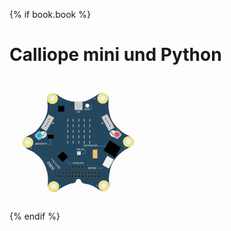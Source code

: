 {% if book.book %}

# Calliope mini und Python

<!-- <button onclick="start()">Click me</button> -->

<!-- <canvas id="calliope" width="700" height="700"></canvas> -->

<svg width="200" height="200" onmouseover="start()" onmouseout="ende()">
  <g
     inkscape:label="Ebene 1"
     inkscape:groupmode="layer"
     id="layer1"
     transform="translate(0,-85.333325)">
    <g
       id="g2061">
      <path
         sodipodi:nodetypes="czzzzczzzzzzzzzzzzzzzzzzzzzzzzzzzzzzzzzzzzzzc"
         inkscape:connector-curvature="0"
         id="path3476"
         d="m 22.165692,185.84437 c 0.859918,-1.90816 0.704224,-1.64225 4.037756,-4.42785 3.333532,-2.7856 10.997571,-4.87291 16.998827,-10.67488 6.001256,-5.80197 13.637077,-17.64528 16.293473,-26.47132 2.656396,-8.82605 1.147138,-18.22322 0.797827,-24.20577 -0.349311,-5.98255 4.262782,-7.75532 4.262782,-7.75532 0,0 2.055296,-1.42676 5.870552,-0.76684 3.815257,0.65992 5.005594,1.47249 9.523913,4.47663 4.518319,3.00414 11.283724,6.14626 17.079501,7.64754 5.795777,1.50127 13.203517,1.84387 19.468447,1.1056 6.26493,-0.73827 11.67702,-4.03934 16.23069,-6.30481 4.55367,-2.26546 9.41146,-6.56933 12.97566,-7.41716 3.56419,-0.84783 5.84221,0.0254 8.05569,1.11472 2.21348,1.08929 3.02764,1.97109 4.24181,5.23889 1.21417,3.2678 -0.13739,10.45532 0.4555,16.48867 0.59289,6.03335 1.94384,13.3641 4.68847,19.38279 2.74464,6.0187 7.55187,11.20288 11.86822,15.42414 4.31635,4.22126 9.37378,7.45095 14.56397,9.97975 5.19019,2.5288 5.94657,2.87025 7.68857,5.29579 1.742,2.42554 2.14913,5.31495 0.96033,8.44672 -1.1888,3.13177 -9.93325,7.13727 -14.31504,9.78678 -4.38179,2.64951 -12.40908,9.79063 -17.43993,17.40201 -5.03086,7.61137 -6.56173,19.14706 -7.42317,26.38888 -0.86144,7.24181 2.16778,12.04143 0.12786,15.92285 -2.03992,3.88142 -5.32825,5.42316 -9.22811,5.75927 -3.89986,0.33611 -8.74751,-3.77067 -11.39641,-5.38694 -2.6489,-1.61627 -6.98854,-4.10015 -10.80557,-4.99463 -3.81703,-0.89448 -9.05949,-1.29338 -11.17227,-2.88904 -2.11278,-1.59566 -1.39271,-2.78115 -2.19761,-3.74946 -0.8049,-0.96831 -1.43755,-1.71711 -2.4253,-2.10125 -0.98775,-0.38414 -1.93438,-0.45176 -2.87759,-0.12924 -0.94321,0.32252 -1.82978,0.83491 -2.46023,1.83652 -0.63045,1.00161 0.0563,1.9898 -1.54237,3.50394 -1.59865,1.51413 -4.39739,0.87656 -8.259061,2.29159 -3.861674,1.41503 -10.762131,4.55398 -14.627148,6.74047 -3.865017,2.18649 -5.591741,5.17367 -8.710393,5.93152 -3.118652,0.75785 -6.121719,-0.17024 -8.564906,-1.94629 -2.443187,-1.77605 -3.589587,-7.78061 -3.586051,-9.56253 0.0035,-1.78193 0.817446,-10.99502 -0.683262,-18.00089 -1.500712,-7.00587 -4.017002,-14.40216 -7.600891,-19.92404 -3.583889,-5.52188 -8.452787,-9.46597 -12.870151,-12.83052 -4.417364,-3.36455 -10.113715,-4.96207 -13.156898,-7.49813 -3.043183,-2.53606 -4.813227,-4.17894 -5.551525,-6.6006 -0.738298,-2.42166 -0.155876,-4.6194 0.704042,-6.52756 z"
         style="fill:#25475e;fill-opacity:1;stroke:none;stroke-width:0.26458332px;stroke-linecap:butt;stroke-linejoin:miter;stroke-opacity:1" />
      <ellipse
         ry="8.7524366"
         rx="8.8733273"
         cy="119.53745"
         cx="68.647453"
         id="path4302"
         style="fill:#eee489;fill-opacity:1;stroke:none;stroke-width:0.45848659;stroke-opacity:1" />
      <ellipse
         ry="3.9550223"
         rx="4.0096502"
         cy="119.33976"
         cx="68.510651"
         id="path4302-6"
         style="fill:#f0f0f0;fill-opacity:1;stroke:none;stroke-width:0.20717943;stroke-opacity:1" />
      <ellipse
         ry="8.7524366"
         rx="8.8733273"
         cy="119.09045"
         cx="149.18159"
         id="path4302-2"
         style="fill:#eee489;fill-opacity:1;stroke:none;stroke-width:0.45848659;stroke-opacity:1" />
      <ellipse
         ry="3.9550223"
         rx="4.0096502"
         cy="118.89275"
         cx="149.04478"
         id="path4302-6-9"
         style="fill:#f0f0f0;fill-opacity:1;stroke:none;stroke-width:0.20717943;stroke-opacity:1" />
      <ellipse
         ry="8.7524366"
         rx="8.8733273"
         cy="188.68723"
         cx="190.36565"
         id="path4302-1"
         style="fill:#eee489;fill-opacity:1;stroke:none;stroke-width:0.45848659;stroke-opacity:1" />
      <ellipse
         ry="3.9550223"
         rx="4.0096502"
         cy="188.48953"
         cx="190.22884"
         id="path4302-6-2"
         style="fill:#f0f0f0;fill-opacity:1;stroke:none;stroke-width:0.20717943;stroke-opacity:1" />
      <ellipse
         ry="8.7524366"
         rx="8.8733273"
         cy="259.09842"
         cx="150.99026"
         id="path4302-7"
         style="fill:#eee489;fill-opacity:1;stroke:none;stroke-width:0.45848659;stroke-opacity:1" />
      <ellipse
         ry="3.9550223"
         rx="4.0096502"
         cy="258.90073"
         cx="150.85347"
         id="path4302-6-0"
         style="fill:#f0f0f0;fill-opacity:1;stroke:none;stroke-width:0.20717943;stroke-opacity:1" />
      <ellipse
         ry="8.7524366"
         rx="8.8733273"
         cy="260.5061"
         cx="70.709892"
         id="path4302-9"
         style="fill:#eee489;fill-opacity:1;stroke:none;stroke-width:0.45848659;stroke-opacity:1" />
      <ellipse
         ry="3.9550223"
         rx="4.0096502"
         cy="260.30841"
         cx="70.573097"
         id="path4302-6-3"
         style="fill:#f0f0f0;fill-opacity:1;stroke:none;stroke-width:0.20717943;stroke-opacity:1" />
      <ellipse
         ry="8.7524366"
         rx="8.8733273"
         cy="189.74657"
         cx="29.173414"
         id="path4302-60"
         style="fill:#eee489;fill-opacity:1;stroke:none;stroke-width:0.45848659;stroke-opacity:1" />
      <ellipse
         ry="3.9550223"
         rx="4.0096502"
         cy="189.54887"
         cx="29.036612"
         id="path4302-6-6"
         style="fill:#f0f0f0;fill-opacity:1;stroke:none;stroke-width:0.20717943;stroke-opacity:1" />
      <rect
         y="124.79242"
         x="104.05256"
         height="13.215731"
         width="12.781649"
         id="rect4408"
         style="fill:#c8c8c8;fill-opacity:1;stroke:none;stroke-width:0.26458332;stroke-opacity:1" />
      <g
         id="g4593">
        <rect
           style="fill:#c8c8c8;fill-opacity:1;stroke:none;stroke-width:0.24508233;stroke-opacity:1"
           id="rect4410"
           width="1.0636191"
           height="4.4516912"
           x="110.41048"
           y="152.09224" />
        <rect
           style="fill:#c8c8c8;fill-opacity:1;stroke:none;stroke-width:0.24508233;stroke-opacity:1"
           id="rect4410-2"
           width="1.0636191"
           height="4.4516912"
           x="110.41059"
           y="160.82321" />
        <rect
           style="fill:#c8c8c8;fill-opacity:1;stroke:none;stroke-width:0.24508233;stroke-opacity:1"
           id="rect4410-6"
           width="1.0636191"
           height="4.4516912"
           x="110.41059"
           y="169.79553" />
        <rect
           style="fill:#c8c8c8;fill-opacity:1;stroke:none;stroke-width:0.24508233;stroke-opacity:1"
           id="rect4410-2-1"
           width="1.0636191"
           height="4.4516912"
           x="110.41067"
           y="178.5265" />
        <rect
           style="fill:#c8c8c8;fill-opacity:1;stroke:none;stroke-width:0.24508233;stroke-opacity:1"
           id="rect4410-2-1-8"
           width="1.0636191"
           height="4.4516912"
           x="110.41059"
           y="187.33267" />
        <rect
           style="fill:#c8c8c8;fill-opacity:1;stroke:none;stroke-width:0.24508233;stroke-opacity:1"
           id="rect4410-7"
           width="1.0636191"
           height="4.4516912"
           x="119.02264"
           y="152.09224" />
        <rect
           style="fill:#c8c8c8;fill-opacity:1;stroke:none;stroke-width:0.24508233;stroke-opacity:1"
           id="rect4410-2-9"
           width="1.0636191"
           height="4.4516912"
           x="119.02264"
           y="160.82321" />
        <rect
           style="fill:#c8c8c8;fill-opacity:1;stroke:none;stroke-width:0.24508233;stroke-opacity:1"
           id="rect4410-6-2"
           width="1.0636191"
           height="4.4516912"
           x="119.02264"
           y="169.79553" />
        <rect
           style="fill:#c8c8c8;fill-opacity:1;stroke:none;stroke-width:0.24508233;stroke-opacity:1"
           id="rect4410-2-1-0"
           width="1.0636191"
           height="4.4516912"
           x="119.02264"
           y="178.52649" />
        <rect
           style="fill:#c8c8c8;fill-opacity:1;stroke:none;stroke-width:0.24508233;stroke-opacity:1"
           id="rect4410-2-1-8-2"
           width="1.0636191"
           height="4.4516912"
           x="119.02264"
           y="187.33267" />
        <rect
           style="fill:#c8c8c8;fill-opacity:1;stroke:none;stroke-width:0.24508233;stroke-opacity:1"
           id="rect4410-7-3"
           width="1.0636191"
           height="4.4516912"
           x="101.41032"
           y="152.09224" />
        <rect
           style="fill:#c8c8c8;fill-opacity:1;stroke:none;stroke-width:0.24508233;stroke-opacity:1"
           id="rect4410-2-9-7"
           width="1.0636191"
           height="4.4516912"
           x="101.41032"
           y="160.82321" />
        <rect
           style="fill:#c8c8c8;fill-opacity:1;stroke:none;stroke-width:0.24508233;stroke-opacity:1"
           id="rect4410-6-2-5"
           width="1.0636191"
           height="4.4516912"
           x="101.41032"
           y="169.79553" />
        <rect
           style="fill:#c8c8c8;fill-opacity:1;stroke:none;stroke-width:0.24508233;stroke-opacity:1"
           id="rect4410-2-1-0-9"
           width="1.0636191"
           height="4.4516912"
           x="101.41032"
           y="178.52649" />
        <rect
           style="fill:#c8c8c8;fill-opacity:1;stroke:none;stroke-width:0.24508233;stroke-opacity:1"
           id="rect4410-2-1-8-2-2"
           width="1.0636191"
           height="4.4516912"
           x="101.41032"
           y="187.33267" />
        <rect
           style="fill:#c8c8c8;fill-opacity:1;stroke:none;stroke-width:0.24508233;stroke-opacity:1"
           id="rect4410-7-2"
           width="1.0636191"
           height="4.4516912"
           x="127.82887"
           y="152.09224" />
        <rect
           style="fill:#c8c8c8;fill-opacity:1;stroke:none;stroke-width:0.24508233;stroke-opacity:1"
           id="rect4410-2-9-8"
           width="1.0636191"
           height="4.4516912"
           x="127.82887"
           y="160.82321" />
        <rect
           style="fill:#c8c8c8;fill-opacity:1;stroke:none;stroke-width:0.24508233;stroke-opacity:1"
           id="rect4410-6-2-9"
           width="1.0636191"
           height="4.4516912"
           x="127.82887"
           y="169.79553" />
        <rect
           style="fill:#c8c8c8;fill-opacity:1;stroke:none;stroke-width:0.24508233;stroke-opacity:1"
           id="rect4410-2-1-0-7"
           width="1.0636191"
           height="4.4516912"
           x="127.82887"
           y="178.52649" />
        <rect
           style="fill:#c8c8c8;fill-opacity:1;stroke:none;stroke-width:0.24508233;stroke-opacity:1"
           id="rect4410-2-1-8-2-3"
           width="1.0636191"
           height="4.4516912"
           x="127.82887"
           y="187.33267" />
        <rect
           style="fill:#c8c8c8;fill-opacity:1;stroke:none;stroke-width:0.24508233;stroke-opacity:1"
           id="rect4410-7-2-6"
           width="1.0636191"
           height="4.4516912"
           x="92.604164"
           y="152.09224" />
        <rect
           style="fill:#c8c8c8;fill-opacity:1;stroke:none;stroke-width:0.24508233;stroke-opacity:1"
           id="rect4410-2-9-8-1"
           width="1.0636191"
           height="4.4516912"
           x="92.604164"
           y="160.82321" />
        <rect
           style="fill:#c8c8c8;fill-opacity:1;stroke:none;stroke-width:0.24508233;stroke-opacity:1"
           id="rect4410-6-2-9-2"
           width="1.0636191"
           height="4.4516912"
           x="92.604164"
           y="169.79553" />
        <rect
           style="fill:#c8c8c8;fill-opacity:1;stroke:none;stroke-width:0.24508233;stroke-opacity:1"
           id="rect4410-2-1-0-7-9"
           width="1.0636191"
           height="4.4516912"
           x="92.604164"
           y="178.52649" />
        <rect
           style="fill:#c8c8c8;fill-opacity:1;stroke:none;stroke-width:0.24508233;stroke-opacity:1"
           id="rect4410-2-1-8-2-3-3"
           width="1.0636191"
           height="4.4516912"
           x="92.604164"
           y="187.33267" />
      </g>
      <ellipse
         transform="matrix(0.75421528,-0.65662723,0.69943347,0.71469771,0,0)"
         ry="5.3667202"
         rx="6.2856097"
         cy="169.24806"
         cx="-85.943497"
         id="path1297"
         style="fill:#f0f0f0;fill-opacity:1;stroke:none;stroke-width:0.34049338" />
      <rect
         transform="rotate(46.255487)"
         y="83.647438"
         x="156.37306"
         height="11.361708"
         width="11.341561"
         id="rect4595"
         style="fill:#c8c8c8;fill-opacity:1;stroke:none;stroke-width:0.42550686;stroke-opacity:1" />
      <ellipse
         ry="0.71878922"
         rx="0.72871733"
         cy="172.36142"
         cx="47.65292"
         id="path4302-6-1"
         style="fill:#000000;fill-opacity:1;stroke:none;stroke-width:0.03765297;stroke-opacity:1" />
      <ellipse
         ry="0.71878922"
         rx="0.72871733"
         cy="178.56073"
         cx="40.944664"
         id="path4302-6-1-9"
         style="fill:#000000;fill-opacity:1;stroke:none;stroke-width:0.03765297;stroke-opacity:1" />
      <ellipse
         ry="0.71878922"
         rx="0.72871733"
         cy="185.11963"
         cx="47.238052"
         id="path4302-6-1-4"
         style="fill:#000000;fill-opacity:1;stroke:none;stroke-width:0.03765297;stroke-opacity:1" />
      <ellipse
         ry="0.71878922"
         rx="0.72871733"
         cy="178.91846"
         cx="54.132401"
         id="path4302-6-1-7"
         style="fill:#000000;fill-opacity:1;stroke:none;stroke-width:0.03765297;stroke-opacity:1" />
      <ellipse
         ry="4.0444012"
         rx="4.1002641"
         cy="178.69556"
         cx="47.531361"
         id="path4302-6-6-8"
         style="fill:#00bcdd;fill-opacity:1;stroke:none;stroke-width:0.21186145;stroke-opacity:1" />
      <ellipse
         transform="matrix(-0.75421527,-0.65662723,-0.69943347,0.71469771,0,0)"
         ry="5.3667202"
         rx="6.2856097"
         cy="23.453024"
         cx="-242.29097"
         id="path1297-2"
         style="fill:#f0f0f0;fill-opacity:1;stroke:none;stroke-width:0.34049338" />
      <rect
         transform="rotate(46.255487)"
         y="-7.4481807"
         x="241.39551"
         height="11.361708"
         width="11.341561"
         id="rect4595-4"
         style="fill:#c8c8c8;fill-opacity:1;stroke:none;stroke-width:0.42550689;stroke-opacity:1" />
      <ellipse
         ry="0.71878922"
         rx="0.72871733"
         cy="170.79669"
         cx="172.25139"
         id="path4302-6-1-5"
         style="fill:#000000;fill-opacity:1;stroke:none;stroke-width:0.03765297;stroke-opacity:1" />
      <ellipse
         ry="0.71878922"
         rx="0.72871733"
         cy="176.996"
         cx="165.54314"
         id="path4302-6-1-9-0"
         style="fill:#000000;fill-opacity:1;stroke:none;stroke-width:0.03765297;stroke-opacity:1" />
      <ellipse
         ry="0.71878922"
         rx="0.72871733"
         cy="183.5549"
         cx="171.83653"
         id="path4302-6-1-4-3"
         style="fill:#000000;fill-opacity:1;stroke:none;stroke-width:0.03765297;stroke-opacity:1" />
      <ellipse
         ry="0.71878922"
         rx="0.72871733"
         cy="177.35373"
         cx="178.73088"
         id="path4302-6-1-7-6"
         style="fill:#000000;fill-opacity:1;stroke:none;stroke-width:0.03765297;stroke-opacity:1" />
      <ellipse
         ry="4.0444012"
         rx="4.1002641"
         cy="177.13083"
         cx="172.12984"
         id="path4302-6-6-8-1"
         style="fill:#e95262;fill-opacity:1;stroke:none;stroke-width:0.21186145;stroke-opacity:1" />
      <g
         transform="translate(0,-0.52916666)"
         id="g4757">
        <rect
           style="fill:#c8c8c8;fill-opacity:1;stroke:none;stroke-width:0.32808203;stroke-opacity:1"
           id="rect4408-0"
           width="10.415204"
           height="24.937338"
           x="127.11486"
           y="94.682167"
           transform="rotate(30.055793)" />
        <ellipse
           style="fill:#000000;fill-opacity:1;stroke:none;stroke-width:0.03765297;stroke-opacity:1"
           id="path4302-6-1-6"
           cx="63.853874"
           cy="153.21654"
           rx="0.72871733"
           ry="0.71878922" />
        <ellipse
           style="fill:#000000;fill-opacity:1;stroke:none;stroke-width:0.03765297;stroke-opacity:1"
           id="path4302-6-1-6-3"
           cx="61.925835"
           cy="157.07407"
           rx="0.72871733"
           ry="0.71878922" />
        <ellipse
           style="fill:#000000;fill-opacity:1;stroke:none;stroke-width:0.03765297;stroke-opacity:1"
           id="path4302-6-1-6-3-2"
           cx="60.049469"
           cy="160.68706"
           rx="0.72871733"
           ry="0.71878922" />
        <ellipse
           style="fill:#000000;fill-opacity:1;stroke:none;stroke-width:0.03765297;stroke-opacity:1"
           id="path4302-6-1-6-3-0"
           cx="58.045006"
           cy="164.17775"
           rx="0.72871733"
           ry="0.71878922" />
      </g>
      <g
         id="g4757-6"
         transform="rotate(-58.770229,108.14429,72.503564)">
        <rect
           style="fill:#c8c8c8;fill-opacity:1;stroke:none;stroke-width:0.32808203;stroke-opacity:1"
           id="rect4408-0-1"
           width="10.415204"
           height="24.937338"
           x="127.11486"
           y="94.682167"
           transform="rotate(30.055793)" />
        <ellipse
           style="fill:#000000;fill-opacity:1;stroke:none;stroke-width:0.03765297;stroke-opacity:1"
           id="path4302-6-1-6-5"
           cx="63.853874"
           cy="153.21654"
           rx="0.72871733"
           ry="0.71878922" />
        <ellipse
           style="fill:#000000;fill-opacity:1;stroke:none;stroke-width:0.03765297;stroke-opacity:1"
           id="path4302-6-1-6-3-5"
           cx="61.925835"
           cy="157.07407"
           rx="0.72871733"
           ry="0.71878922" />
        <ellipse
           style="fill:#000000;fill-opacity:1;stroke:none;stroke-width:0.03765297;stroke-opacity:1"
           id="path4302-6-1-6-3-2-4"
           cx="60.049469"
           cy="160.68706"
           rx="0.72871733"
           ry="0.71878922" />
        <ellipse
           style="fill:#000000;fill-opacity:1;stroke:none;stroke-width:0.03765297;stroke-opacity:1"
           id="path4302-6-1-6-3-0-7"
           cx="58.045006"
           cy="164.17775"
           rx="0.72871733"
           ry="0.71878922" />
      </g>
      <ellipse
         ry="3.1175654"
         rx="3.1606264"
         cy="131.0652"
         cx="124.53733"
         id="path4302-6-6-8-6"
         style="fill:#f0f0f0;fill-opacity:1;stroke:none;stroke-width:0.16331019;stroke-opacity:1" />
      <rect
         inkscape:transform-center-y="-0.46728285"
         inkscape:transform-center-x="11.759404"
         transform="matrix(0.83424255,0.55139765,-0.50958117,0.86042259,0,0)"
         y="67.222755"
         x="233.12274"
         height="18.760702"
         width="21.429295"
         id="rect4804"
         style="fill:#000000;fill-opacity:1;stroke:none;stroke-width:0.30014682;stroke-opacity:1" />
      <rect
         inkscape:transform-center-y="5.4814985"
         inkscape:transform-center-x="1.118097"
         transform="rotate(46.564531)"
         y="78.3424"
         x="206.91803"
         height="12.009166"
         width="12.009166"
         id="rect4821"
         style="fill:#000000;fill-opacity:1;stroke:none;stroke-width:0.26840714;stroke-opacity:1" />
      <rect
         inkscape:transform-center-y="2.2158707"
         inkscape:transform-center-x="-1.5169687"
         transform="rotate(0.64040891)"
         y="202.74594"
         x="110.49662"
         height="5.764585"
         width="5.764585"
         id="rect4821-6"
         style="fill:#f0f0f0;fill-opacity:1;stroke:none;stroke-width:0.12883957;stroke-opacity:1" />
      <ellipse
         ry="2.1548336"
         rx="2.184597"
         cy="206.59915"
         cx="110.96093"
         id="path4302-6-6-8-6-9"
         style="fill:#c8d2d2;fill-opacity:1;stroke:none;stroke-width:0.11287855;stroke-opacity:1" />
      <rect
         y="201.36363"
         x="133.23413"
         height="13.85074"
         width="7.3948245"
         id="rect4868"
         style="fill:#eac169;fill-opacity:1;stroke:none;stroke-width:0.32250002;stroke-opacity:1" />
      <rect
         transform="matrix(0.87619329,0.48195987,-0.47272333,0.8812109,0,0)"
         y="109.91883"
         x="237.70665"
         height="16.370121"
         width="11.932848"
         id="rect4868-7"
         style="fill:#f0f0f0;fill-opacity:1;stroke:none;stroke-width:0.44537652;stroke-opacity:1" />
      <g
         id="g5143">
        <ellipse
           style="fill:#000000;fill-opacity:1;stroke:#ecdf8a;stroke-width:0.26458332;stroke-opacity:1"
           id="path4885"
           cx="100.79944"
           cy="228.65224"
           rx="1.4483957"
           ry="1.5404671" />
        <ellipse
           style="fill:#000000;fill-opacity:1;stroke:#ecdf8a;stroke-width:0.26458332;stroke-opacity:1"
           id="path4885-2"
           cx="106.0911"
           cy="228.65224"
           rx="1.4483957"
           ry="1.5404671" />
        <ellipse
           style="fill:#000000;fill-opacity:1;stroke:#ecdf8a;stroke-width:0.26458332;stroke-opacity:1"
           id="path4885-2-5"
           cx="111.38277"
           cy="228.65224"
           rx="1.4483957"
           ry="1.5404671" />
        <ellipse
           style="fill:#000000;fill-opacity:1;stroke:#ecdf8a;stroke-width:0.26458332;stroke-opacity:1"
           id="path4885-2-5-4"
           cx="116.67444"
           cy="228.65224"
           rx="1.4483957"
           ry="1.5404671" />
        <ellipse
           style="fill:#000000;fill-opacity:1;stroke:#ecdf8a;stroke-width:0.26458332;stroke-opacity:1"
           id="path4885-2-5-4-7"
           cx="121.9661"
           cy="228.65224"
           rx="1.4483957"
           ry="1.5404671" />
        <ellipse
           style="fill:#000000;fill-opacity:1;stroke:#ecdf8a;stroke-width:0.26458332;stroke-opacity:1"
           id="path4885-4"
           cx="100.79944"
           cy="238.44182"
           rx="1.4483957"
           ry="1.5404671" />
        <ellipse
           style="fill:#000000;fill-opacity:1;stroke:#ecdf8a;stroke-width:0.26458332;stroke-opacity:1"
           id="path4885-2-4"
           cx="106.09111"
           cy="238.44182"
           rx="1.4483957"
           ry="1.5404671" />
        <ellipse
           style="fill:#000000;fill-opacity:1;stroke:#ecdf8a;stroke-width:0.26458332;stroke-opacity:1"
           id="path4885-2-5-3"
           cx="111.38277"
           cy="238.44182"
           rx="1.4483957"
           ry="1.5404671" />
        <ellipse
           style="fill:#000000;fill-opacity:1;stroke:#ecdf8a;stroke-width:0.26458332;stroke-opacity:1"
           id="path4885-2-5-4-0"
           cx="116.67444"
           cy="238.44182"
           rx="1.4483957"
           ry="1.5404671" />
        <ellipse
           style="fill:#000000;fill-opacity:1;stroke:#ecdf8a;stroke-width:0.26458332;stroke-opacity:1"
           id="path4885-2-5-4-7-7"
           cx="121.96611"
           cy="238.44182"
           rx="1.4483957"
           ry="1.5404671" />
        <ellipse
           style="fill:#000000;fill-opacity:1;stroke:#ecdf8a;stroke-width:0.26458332;stroke-opacity:1"
           id="path4885-4-8"
           cx="100.79944"
           cy="243.73347"
           rx="1.4483957"
           ry="1.5404671" />
        <ellipse
           style="fill:#000000;fill-opacity:1;stroke:#ecdf8a;stroke-width:0.26458332;stroke-opacity:1"
           id="path4885-2-4-6"
           cx="106.09111"
           cy="243.73347"
           rx="1.4483957"
           ry="1.5404671" />
        <ellipse
           style="fill:#000000;fill-opacity:1;stroke:#ecdf8a;stroke-width:0.26458332;stroke-opacity:1"
           id="path4885-2-5-3-8"
           cx="111.38277"
           cy="243.73347"
           rx="1.4483957"
           ry="1.5404671" />
        <ellipse
           style="fill:#000000;fill-opacity:1;stroke:#ecdf8a;stroke-width:0.26458332;stroke-opacity:1"
           id="path4885-2-5-4-0-8"
           cx="116.67444"
           cy="243.73347"
           rx="1.4483957"
           ry="1.5404671" />
        <ellipse
           style="fill:#000000;fill-opacity:1;stroke:#ecdf8a;stroke-width:0.26458332;stroke-opacity:1"
           id="path4885-2-5-4-7-7-4"
           cx="121.96611"
           cy="243.73347"
           rx="1.4483957"
           ry="1.5404671" />
        <ellipse
           style="fill:#000000;fill-opacity:1;stroke:#ecdf8a;stroke-width:0.26458332;stroke-opacity:1"
           id="path4885-2-4-3"
           cx="127.25777"
           cy="238.44182"
           rx="1.4483957"
           ry="1.5404671" />
        <ellipse
           style="fill:#000000;fill-opacity:1;stroke:#ecdf8a;stroke-width:0.26458332;stroke-opacity:1"
           id="path4885-2-5-3-1"
           cx="132.54942"
           cy="238.44182"
           rx="1.4483957"
           ry="1.5404671" />
        <ellipse
           style="fill:#000000;fill-opacity:1;stroke:#ecdf8a;stroke-width:0.26458332;stroke-opacity:1"
           id="path4885-2-5-4-0-4"
           cx="137.84109"
           cy="238.44182"
           rx="1.4483957"
           ry="1.5404671" />
        <ellipse
           style="fill:#000000;fill-opacity:1;stroke:#ecdf8a;stroke-width:0.26458332;stroke-opacity:1"
           id="path4885-2-5-4-7-7-9"
           cx="143.13277"
           cy="238.44182"
           rx="1.4483957"
           ry="1.5404671" />
        <ellipse
           style="fill:#000000;fill-opacity:1;stroke:#ecdf8a;stroke-width:0.26458332;stroke-opacity:1"
           id="path4885-2-4-6-2"
           cx="127.25777"
           cy="243.73347"
           rx="1.4483957"
           ry="1.5404671" />
        <ellipse
           style="fill:#000000;fill-opacity:1;stroke:#ecdf8a;stroke-width:0.26458332;stroke-opacity:1"
           id="path4885-2-5-3-8-0"
           cx="132.54942"
           cy="243.73347"
           rx="1.4483957"
           ry="1.5404671" />
        <ellipse
           style="fill:#000000;fill-opacity:1;stroke:#ecdf8a;stroke-width:0.26458332;stroke-opacity:1"
           id="path4885-2-5-4-0-8-6"
           cx="137.84109"
           cy="243.73347"
           rx="1.4483957"
           ry="1.5404671" />
        <ellipse
           style="fill:#000000;fill-opacity:1;stroke:#ecdf8a;stroke-width:0.26458332;stroke-opacity:1"
           id="path4885-2-5-4-7-7-4-8"
           cx="143.13277"
           cy="243.73347"
           rx="1.4483957"
           ry="1.5404671" />
        <ellipse
           style="fill:#000000;fill-opacity:1;stroke:#ecdf8a;stroke-width:0.26458332;stroke-opacity:1"
           id="path4885-2-4-3-9"
           cx="79.632767"
           cy="238.44182"
           rx="1.4483957"
           ry="1.5404671" />
        <ellipse
           style="fill:#000000;fill-opacity:1;stroke:#ecdf8a;stroke-width:0.26458332;stroke-opacity:1"
           id="path4885-2-5-3-1-2"
           cx="84.924423"
           cy="238.44182"
           rx="1.4483957"
           ry="1.5404671" />
        <ellipse
           style="fill:#000000;fill-opacity:1;stroke:#ecdf8a;stroke-width:0.26458332;stroke-opacity:1"
           id="path4885-2-5-4-0-4-6"
           cx="90.216095"
           cy="238.44182"
           rx="1.4483957"
           ry="1.5404671" />
        <ellipse
           style="fill:#000000;fill-opacity:1;stroke:#ecdf8a;stroke-width:0.26458332;stroke-opacity:1"
           id="path4885-2-5-4-7-7-9-6"
           cx="95.507759"
           cy="238.44182"
           rx="1.4483957"
           ry="1.5404671" />
        <ellipse
           style="fill:#000000;fill-opacity:1;stroke:#ecdf8a;stroke-width:0.26458332;stroke-opacity:1"
           id="path4885-2-4-6-2-4"
           cx="79.632767"
           cy="243.73347"
           rx="1.4483957"
           ry="1.5404671" />
        <ellipse
           style="fill:#000000;fill-opacity:1;stroke:#ecdf8a;stroke-width:0.26458332;stroke-opacity:1"
           id="path4885-2-5-3-8-0-9"
           cx="84.924423"
           cy="243.73347"
           rx="1.4483957"
           ry="1.5404671" />
        <ellipse
           style="fill:#000000;fill-opacity:1;stroke:#ecdf8a;stroke-width:0.26458332;stroke-opacity:1"
           id="path4885-2-5-4-0-8-6-5"
           cx="90.216095"
           cy="243.73347"
           rx="1.4483957"
           ry="1.5404671" />
        <ellipse
           style="fill:#000000;fill-opacity:1;stroke:#ecdf8a;stroke-width:0.26458332;stroke-opacity:1"
           id="path4885-2-5-4-7-7-4-8-0"
           cx="95.507759"
           cy="243.73347"
           rx="1.4483957"
           ry="1.5404671" />
      </g>
      <text
         transform="matrix(0.62568779,0.77274345,-0.81191608,0.59550014,0,0)"
         id="text113"
         y="84.426353"
         x="215.56245"
         style="font-style:normal;font-weight:normal;font-size:4.29547787px;font-family:sans-serif;fill:#ffffff;fill-opacity:1;stroke:none;stroke-width:0.10738695"
         xml:space="preserve"><tspan
           style="fill:#ffffff;fill-opacity:1;stroke-width:0.10738695"
           y="84.426353"
           x="215.56245"
           id="tspan111"
           sodipodi:role="line">CALLIOPE</tspan><tspan
           id="tspan115"
           style="font-size:8.57603073px;line-height:1.25;fill:#ffffff;fill-opacity:1;stroke-width:0.10738695"
           y="93.582985"
           x="215.56245"
           sodipodi:role="line">mini</tspan></text>
      <text
         transform="scale(1.0006698,0.99933065)"
         id="text924"
         y="224.58971"
         x="101.40952"
         style="font-style:normal;font-weight:normal;font-size:2.7539196px;font-family:sans-serif;fill:#ffffff;fill-opacity:1;stroke:none;stroke-width:0.06884798"
         xml:space="preserve"><tspan
           style="fill:#ffffff;fill-opacity:1;stroke-width:0.06884798"
           y="224.58971"
           x="101.40952"
           id="tspan922"
           sodipodi:role="line">PROZESSOR</tspan></text>
      <text
         transform="scale(1.0006698,0.99933065)"
         id="text924-3"
         y="232.17986"
         x="125.61552"
         style="font-style:normal;font-weight:normal;font-size:2.7539196px;font-family:sans-serif;fill:#ffffff;fill-opacity:1;stroke:none;stroke-width:0.06884798"
         xml:space="preserve"><tspan
           style="fill:#ffffff;fill-opacity:1;stroke-width:0.06884798"
           y="232.17986"
           x="125.61552"
           id="tspan922-6"
           sodipodi:role="line">BATTERIE</tspan></text>
      <rect
         y="177.45706"
         x="61.118916"
         height="6.250452"
         width="9.4709272"
         id="rect1062"
         style="fill:#000000;fill-opacity:1;stroke:none;stroke-width:0.20180506" />
      <text
         transform="scale(1.0006698,0.99933065)"
         id="text924-5"
         y="193.88573"
         x="40.67395"
         style="font-style:normal;font-weight:normal;font-size:2.7539196px;font-family:sans-serif;fill:#ffffff;fill-opacity:1;stroke:none;stroke-width:0.06884798"
         xml:space="preserve"><tspan
           style="fill:#ffffff;fill-opacity:1;stroke-width:0.06884798"
           y="193.88573"
           x="40.67395"
           id="tspan922-3"
           sodipodi:role="line">LAGESENSOR</tspan></text>
      <text
         transform="scale(1.0006698,0.99933065)"
         id="text924-56"
         y="138.04916"
         x="120.26439"
         style="font-style:normal;font-weight:normal;font-size:2.7539196px;font-family:sans-serif;fill:#ffffff;fill-opacity:1;stroke:none;stroke-width:0.06884798"
         xml:space="preserve"><tspan
           style="fill:#ffffff;fill-opacity:1;stroke-width:0.06884798"
           y="138.04916"
           x="120.26439"
           id="tspan922-2"
           sodipodi:role="line">RESET</tspan></text>
      <text
         transform="scale(1.0006698,0.99933065)"
         id="text924-9"
         y="142.04539"
         x="107.12884"
         style="font-style:normal;font-weight:normal;font-size:2.7539196px;font-family:sans-serif;fill:#ffffff;fill-opacity:1;stroke:none;stroke-width:0.06884798"
         xml:space="preserve"><tspan
           style="fill:#ffffff;fill-opacity:1;stroke-width:0.06884798"
           y="142.04539"
           x="107.12884"
           id="tspan922-1"
           sodipodi:role="line">USB</tspan></text>
      <text
         transform="scale(1.0006698,0.99933065)"
         id="text924-3-2"
         y="196.14072"
         x="118.49265"
         style="font-style:normal;font-weight:normal;font-size:2.7539196px;font-family:sans-serif;fill:#ffffff;fill-opacity:1;stroke:none;stroke-width:0.06884798"
         xml:space="preserve"><tspan
           style="fill:#ffffff;fill-opacity:1;stroke-width:0.06884798"
           y="196.14072"
           x="118.49265"
           id="tspan922-6-7"
           sodipodi:role="line">LAUTSPRECHER</tspan></text>
      <text
         inkscape:transform-center-y="3.4395834"
         inkscape:transform-center-x="-28.875757"
         transform="scale(1.0006698,0.99933065)"
         id="text924-3-0"
         y="202.28391"
         x="107.32988"
         style="font-style:normal;font-weight:normal;font-size:2.7539196px;font-family:sans-serif;fill:#ffffff;fill-opacity:1;stroke:none;stroke-width:0.06884798"
         xml:space="preserve"><tspan
           style="fill:#ffffff;fill-opacity:1;stroke-width:0.06884798"
           y="202.28391"
           x="107.32988"
           id="tspan922-6-9"
           sodipodi:role="line">RGB LED</tspan><tspan
           id="tspan1134"
           style="fill:#ffffff;fill-opacity:1;stroke-width:0.06884798"
           y="205.7263"
           x="107.32988"
           sodipodi:role="line" /></text>
      <rect
         transform="scale(-1,1)"
         y="184.23668"
         x="-65.598068"
         height="9.0114975"
         width="0.26458332"
         id="rect1136"
         style="fill:#f0f0f0;fill-opacity:1;stroke:none;stroke-width:0.17988317" />
      <rect
         transform="rotate(90)"
         y="-65.344292"
         x="193.16811"
         height="3.7041667"
         width="0.24804689"
         id="rect1136-3"
         style="fill:#f0f0f0;fill-opacity:1;stroke:none;stroke-width:0.11166652" />
      <rect
         inkscape:transform-center-y="-0.87237979"
         inkscape:transform-center-x="-2.1017349"
         transform="matrix(-0.74593836,0.66601499,0.68388839,0.72958664,0,0)"
         y="222.00392"
         x="83.000175"
         height="9.6163301"
         width="0.27961099"
         id="rect1136-6"
         style="fill:#f0f0f0;fill-opacity:1;stroke:none;stroke-width:0.19102606" />
      <rect
         transform="rotate(90)"
         y="-99.664406"
         x="224.01836"
         height="3.175"
         width="0.24804689"
         id="rect1136-3-0"
         style="fill:#f0f0f0;fill-opacity:1;stroke:none;stroke-width:0.10338311" />
      <rect
         transform="matrix(0,-1,-1,0,0,0)"
         y="-149.37859"
         x="-231.39163"
         height="7.9375"
         width="0.26458332"
         id="rect1136-3-0-6"
         style="fill:#f0f0f0;fill-opacity:1;stroke:none;stroke-width:0.1688239" />
      <rect
         inkscape:transform-center-y="-1.0074211"
         inkscape:transform-center-x="0.43309674"
         transform="matrix(0.67894196,0.73419194,0.74143426,-0.67102551,0,0)"
         y="-47.620399"
         x="271.82022"
         height="4.6977396"
         width="0.13616985"
         id="rect1136-6-2"
         style="fill:#f0f0f0;fill-opacity:1;stroke:none;stroke-width:0.09317423" />
      <rect
         transform="matrix(0,-1,-1,0,0,0)"
         y="-154.62849"
         x="-195.49799"
         height="11.90625"
         width="0.26458332"
         id="rect1136-3-0-6-6"
         style="fill:#f0f0f0;fill-opacity:1;stroke:none;stroke-width:0.2067662" />
      <rect
         transform="rotate(90)"
         y="-121.08176"
         x="207.30087"
         height="5.2916665"
         width="0.24804689"
         id="rect1136-3-0-1"
         style="fill:#f0f0f0;fill-opacity:1;stroke:none;stroke-width:0.13346702" />
      <rect
         transform="scale(-1,1)"
         y="200.61623"
         x="-121.1305"
         height="6.6145835"
         width="0.26458332"
         id="rect1136-8"
         style="fill:#f0f0f0;fill-opacity:1;stroke:none;stroke-width:0.15411443" />
      <rect
         transform="scale(-1,1)"
         y="130.85655"
         x="-131.15671"
         height="6.6145835"
         width="0.26458332"
         id="rect1136-8-7"
         style="fill:#f0f0f0;fill-opacity:1;stroke:none;stroke-width:0.15411443" />
      <rect
         transform="rotate(90)"
         y="-130.85793"
         x="130.76767"
         height="2.6458333"
         width="0.24804689"
         id="rect1136-3-0-1-9"
         style="fill:#f0f0f0;fill-opacity:1;stroke:none;stroke-width:0.09437543" />
      <text
         transform="scale(0.99599154,1.0040246)"
         id="text924-5-2"
         y="176.65001"
         x="54.856304"
         style="font-style:normal;font-weight:normal;font-size:5.17682123px;font-family:sans-serif;fill:#25475e;fill-opacity:1;stroke:none;stroke-width:0.1294205"
         xml:space="preserve"><tspan
           style="fill:#25475e;fill-opacity:1;stroke-width:0.1294205"
           y="176.65001"
           x="54.856304"
           id="tspan922-3-0"
           sodipodi:role="line">A</tspan></text>
      <text
         transform="scale(0.99599153,1.0040246)"
         id="text924-5-2-3"
         y="175.37682"
         x="162.06328"
         style="font-style:normal;font-weight:normal;font-size:5.17682123px;font-family:sans-serif;fill:#25475e;fill-opacity:1;stroke:none;stroke-width:0.1294205"
         xml:space="preserve"><tspan
           style="fill:#25475e;fill-opacity:1;stroke-width:0.1294205"
           y="175.37682"
           x="162.06328"
           id="tspan922-3-0-7"
           sodipodi:role="line">B</tspan></text>
      <text
         transform="scale(0.59994355,1.6668235)"
         id="text924-5-22"
         y="74.135521"
         x="132.0036"
         style="font-style:normal;font-weight:normal;font-size:5.89204741px;font-family:sans-serif;fill:#ffffff;fill-opacity:1;stroke:none;stroke-width:0.14730115"
         xml:space="preserve"><tspan
           style="fill:#ffffff;fill-opacity:1;stroke-width:0.14730115"
           y="74.135521"
           x="132.0036"
           id="tspan922-3-8"
           sodipodi:role="line">-</tspan><tspan
           id="tspan1386"
           style="fill:#ffffff;fill-opacity:1;stroke-width:0.14730115"
           y="81.50058"
           x="132.0036"
           sodipodi:role="line" /></text>
      <text
         transform="scale(0.99594442,1.0040721)"
         id="text924-5-6"
         y="120.4855"
         x="135.50458"
         style="font-style:normal;font-weight:normal;font-size:4.82407045px;font-family:sans-serif;fill:#ffffff;fill-opacity:1;stroke:none;stroke-width:0.12060174"
         xml:space="preserve"><tspan
           style="fill:#ffffff;fill-opacity:1;stroke-width:0.12060174"
           y="120.4855"
           x="135.50458"
           id="tspan922-3-1"
           sodipodi:role="line">+</tspan></text>
      <text
         transform="scale(1.0006698,0.99933065)"
         id="text924-5-29"
         y="200.70659"
         x="34.149689"
         style="font-style:normal;font-weight:normal;font-size:2.7539196px;font-family:sans-serif;fill:#ffffff;fill-opacity:1;stroke:none;stroke-width:0.06884798"
         xml:space="preserve"><tspan
           id="tspan1445"
           style="fill:#ffffff;fill-opacity:1;stroke-width:0.06884798"
           y="200.70659"
           x="34.149689"
           sodipodi:role="line">0</tspan></text>
      <text
         transform="scale(1.0006698,0.99933065)"
         id="text924-5-29-1"
         y="260.61707"
         x="81.045166"
         style="font-style:normal;font-weight:normal;font-size:2.7539196px;font-family:sans-serif;fill:#ffffff;fill-opacity:1;stroke:none;stroke-width:0.06884798"
         xml:space="preserve"><tspan
           id="tspan1445-9"
           style="fill:#ffffff;fill-opacity:1;stroke-width:0.06884798"
           y="260.61707"
           x="81.045166"
           sodipodi:role="line">1</tspan></text>
      <text
         transform="scale(1.0006698,0.99933065)"
         id="text924-5-29-4"
         y="261.00961"
         x="138.82823"
         style="font-style:normal;font-weight:normal;font-size:2.7539196px;font-family:sans-serif;fill:#ffffff;fill-opacity:1;stroke:none;stroke-width:0.06884798"
         xml:space="preserve"><tspan
           id="tspan1479"
           style="fill:#ffffff;fill-opacity:1;stroke-width:0.06884798"
           y="261.00961"
           x="138.82823"
           sodipodi:role="line">2</tspan></text>
      <text
         transform="scale(1.0006698,0.99933065)"
         id="text924-5-29-4-8"
         y="199.7491"
         x="183.41774"
         style="font-style:normal;font-weight:normal;font-size:2.7539196px;font-family:sans-serif;fill:#ffffff;fill-opacity:1;stroke:none;stroke-width:0.06884798"
         xml:space="preserve"><tspan
           id="tspan1479-4"
           style="fill:#ffffff;fill-opacity:1;stroke-width:0.06884798"
           y="199.7491"
           x="183.41774"
           sodipodi:role="line">3</tspan></text>
      <rect
         y="131.47273"
         x="77.889244"
         height="9.0092764"
         width="9.7981062"
         id="rect1062-5"
         style="fill:#000000;fill-opacity:1;stroke:none;stroke-width:0.24643141" />
      <text
         transform="scale(1.0006698,0.99933065)"
         id="text924-5-0"
         y="160.70399"
         x="67.814934"
         style="font-style:normal;font-weight:normal;font-size:2.7539196px;font-family:sans-serif;fill:#ffffff;fill-opacity:1;stroke:none;stroke-width:0.06884798"
         xml:space="preserve"><tspan
           style="fill:#ffffff;fill-opacity:1;stroke-width:0.06884798"
           y="160.70399"
           x="67.814934"
           id="tspan922-3-6"
           sodipodi:role="line">A0</tspan></text>
      <text
         inkscape:transform-center-y="-1.6320876"
         inkscape:transform-center-x="-5.7668363"
         transform="scale(1.0006698,0.99933065)"
         id="text924-5-0-3"
         y="160.73051"
         x="146.86324"
         style="font-style:normal;font-weight:normal;font-size:2.7539196px;font-family:sans-serif;fill:#ffffff;fill-opacity:1;stroke:none;stroke-width:0.06884798"
         xml:space="preserve"><tspan
           style="fill:#ffffff;fill-opacity:1;stroke-width:0.06884798"
           y="160.73051"
           x="146.86324"
           id="tspan922-3-6-2"
           sodipodi:role="line">A1</tspan></text>
    </g>
  </g>
</svg>
<script>

var farbe;

function start() {

/* 
var calliope = document.getElementById('calliope');
if(calliope.getContext) {
	var context = calliope.getContext('2d');
	context.fillStyle = 'rgb(100,250,250)';
	context.fillRect(0,0,700,700);

	context.beginPath();
	context.moveTo(100,195);	
	context.lineTo(180,50);
	context.lineTo(220,50);
	context.lineTo(370,50);
	context.lineTo(410,50);
	context.lineTo(490,195),
	context.lineTo(490,235);
	context.lineTo(410,380);
	context.lineTo(370,380);
	context.lineTo(220,380);
	context.lineTo(180,380);
	context.lineTo(100,235);
	context.lineTo(100,195);
	context.fillStyle = 'rgb(123,100,0)';
	context.fill();
	context.closePath();

	context.beginPath();
	context.arc(200,50,20,0,2*Math.PI, true);
	context.arc(200,50,10,0,2*Math.PI, true);
	context.fillStyle = 'rgb(100,250,250)';
	context.fill('evenodd');
	context.closePath();

	context.beginPath();
	context.arc(390,50,20,0,2*Math.PI,true);
	context.arc(390,50,10,0,2*Math.PI,true);
	context.fillStyle = 'rgb(100,250,250)';
	context.fill('evenodd');
	context.closePath();

	context.beginPath();
	context.arc(100,215,20,0,2*Math.PI,true);
	context.arc(100,215,10,0,2*Math.PI,true);
	context.fillStyle = 'rgb(100,250,250)';
	context.fill('evenodd');
	context.closePath();

	context.beginPath();
	context.arc(490,215,20,0,2*Math.PI,true);
	context.arc(490,215,10,0,2*Math.PI,true);
	context.fillStyle = 'rgb(100,250,250)';
	context.fill('evenodd');
	context.closePath();

	context.beginPath();
	context.arc(200,380,20,0,2*Math.PI,true);
	context.arc(200,380,10,0,2*Math.PI,true);
	context.fillStyle = 'rgb(100,250,250)';
	context.fill('evenodd');
	context.closePath();

	context.beginPath();
	context.arc(390,380,20,0,2*Math.PI,true);
	context.arc(390,380,10,0,2*Math.PI,true);
	context.fillStyle = 'rgb(100,250,250)';
	context.fill('evenodd');
	context.closePath();
	
	context.beginPath();
	context.moveTo(100,195);
	context.quadraticCurveTo(180,195,180,50);
	context.moveTo(220,50);
	context.quadraticCurveTo(295,100,370,50);
	context.moveTo(410,50);
	context.quadraticCurveTo(410,195,490,195);
	context.moveTo(490,235);
	context.quadraticCurveTo(410,235,410,380);
	context.moveTo(370,380);
	context.quadraticCurveTo(295,330,220,380);
	context.moveTo(180,380);
	context.quadraticCurveTo(180,235,100,235);
	context.moveTo(100,195);

	context.fill();
	context.closePath();
*/
	
	farbe = document.getElementById('path3476').style.fill;
	document.getElementById('path3476').style.fill = "red";
	
	
}
function ende() {
	document.getElementById('path3476').style.fill = farbe;
}

</script>

{% endif %}
